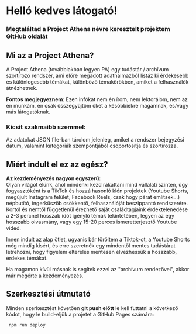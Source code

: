 # Helló kedves látogató! 

### Megtaláltad a Project Athena névre keresztelt projektem GitHub oldalát

## Mi az a Project Athena?
A Project Athena (továbbiakban legyen PA) egy tudástár / archívum szortírozó rendszer, ami előre megadott adathalmazból listáz ki érdekesebb és különlegesebb témákat, különböző témakörökben, amiket a felhasználók átnézhetnek.  

**Fontos megjegyeznem**: Ezen infókat nem én írom, nem lektorálom, nem az én munkám, én csak összegyűjtöm őket a későbbiekre magamnak, és/vagy más látogatóknak.

### Kicsit szakmaibb szemmel:  
Az adatokat JSON file-ban tárolom jelenleg, amiket a rendszer bejegyzési dátum, valamint kategóriák szempontjából csoportosítja és szortírozza. 

## Miért indult el ez az egész?
**Az kezdeményezés nagyon egyszerű:**  
Olyan világot élünk, ahol mindenki kezd rákattani mind vállalati szinten, úgy fogyasztóként is a TikTok és hozzá hasonló klón projektek (Youtube Shorts, megújult Instagram felület, Facebook Reels, csak hogy párat említsek...) népbutító, ingerküszöb csökkentő, felhasználóját beszippantó rendszerére.  
Kortól és nemtől függetlenül érezhető saját családtagjaink érdektelenedése a 2-3 percnél hosszab időt igénylő témák tekintetében, legyen az egy hosszabb olvasmány, vagy egy 15-20 perces ismeretterjesztő Youtube videó.  

Innen indult az alap ötlet, ugyanis bár töröltem a Tiktok-ot, a Youtube Shorts még mindíg kísért, és erre szeretnék egy mindentől mentes tudástárat létrehozni, hogy figyelem elterelés mentesen élvezhessük a hosszabb, érdekes témákat.  

Ha magamon kívül másnak is segítek ezzel az "archívum rendezővel", akkor már megérte a kezdeményezés.

## Szerkesztési útmutató

Minden szerkesztést követően **git push előtt** le kell futtatni a következő kódot, hogy le build-eljük a projetet a GitHub Pages számára:
```bash
 npm run deploy
```